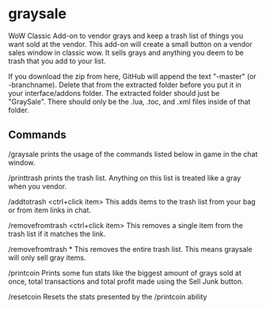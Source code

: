 # graysale
WoW Classic Add-on to vendor grays and keep a trash list of things you want sold at the vendor. This add-on will create a small button on a vendor sales window in classic wow. It sells grays and anything you deem to be trash that you add to your list.

If you download the zip from here, GitHub will append the text  "-master" (or -branchname). Delete that from the extracted folder before you put it in your interface/addons folder.  The extracted folder should just be "GraySale".  There should only be the .lua, .toc, and .xml files inside of that folder. 

## Commands
/graysale
prints the usage of the commands listed below in game in the chat window.

/printtrash
prints the trash list. Anything on this list is treated like a gray when you vendor.

/addtotrash <ctrl+click item>
This adds items to the trash list from your bag or from item links in chat.

/removefromtrash <ctrl+click item>
This removes a single item from the trash list if it matches the link.

/removefromtrash *
This removes the entire trash list. This means graysale will only sell gray items.

/printcoin
Prints some fun stats like the biggest amount of grays sold at once, total transactions and total profit made using the Sell Junk button.

/resetcoin
Resets the stats presented by the /printcoin ability
